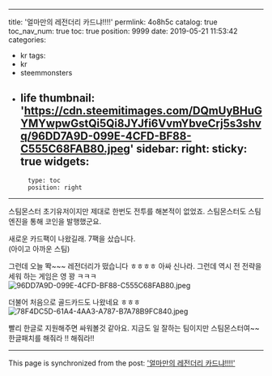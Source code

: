 
---
title: '얼마만의 레전더리 카드냐!!!!'
permlink: 4o8h5c
catalog: true
toc_nav_num: true
toc: true
position: 9999
date: 2019-05-21 11:53:42
categories:
- kr
tags:
- kr
- steemmonsters
- life
thumbnail: 'https://cdn.steemitimages.com/DQmUyBHuGYMYwpwGstQi5Qi8JYJfi6VvmYbveCrj5s3shvq/96DD7A9D-099E-4CFD-BF88-C555C68FAB80.jpeg'
sidebar:
    right:
        sticky: true
widgets:
    -
        type: toc
        position: right
---


스팀몬스터 초기유저이지만
제대로 한번도 전투를 해본적이 없었죠. 
스팀몬스터도 스팀엔진을 통해 코인을 발행했군요. 

새로운 카드팩이 나왔길래. 7팩을 샀습니다.  
(아이고 아까운 스팀)

그런데 오늘 똭~~~ 레전더리가 떴습니다 ㅎㅎㅎㅎ 
아싸 신나라. 
그런데 역시 전 전략을 세워 하는 게임은 영 꽝 ㅋㅋㅋ
![96DD7A9D-099E-4CFD-BF88-C555C68FAB80.jpeg](https://cdn.steemitimages.com/DQmUyBHuGYMYwpwGstQi5Qi8JYJfi6VvmYbveCrj5s3shvq/96DD7A9D-099E-4CFD-BF88-C555C68FAB80.jpeg)

더불어 처음으로 골드카드도 나왔네요 ㅎㅎㅎ
![78F4DC5D-61A4-4AA3-A787-B7A78B9FC840.jpeg](https://cdn.steemitimages.com/DQmQssgEYwJxBY1tXD8abZ6Jv9bQGH1QoELcvgj9A2Z3jmC/78F4DC5D-61A4-4AA3-A787-B7A78B9FC840.jpeg)

빨리 한글로 지원해주면 싸워볼것 같아요. 
지금도 일 잘하는 팀이지만 
스팀몬스터여~~ 한글패치를 해줘라 !! 해줘라!!

- - -

This page is synchronized from the post: ['얼마만의 레전더리 카드냐!!!!'](https://steemit.com/@kingbit/4o8h5c)
